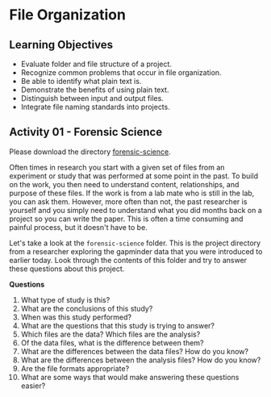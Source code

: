 # File Organization

## Learning Objectives

*  Evaluate folder and file structure of a project.
*  Recognize common problems that occur in file organization.
*  Be able to identify what plain text is.
*  Demonstrate the benefits of using plain text.
*  Distinguish between input and output files.
*  Integrate file naming standards into projects.

## Activity 01 - Forensic Science

Please download the directory [forensic-science](files/file-org/forensic-science).

Often times in research you start with a given set of files from an
experiment or study that was performed at some point in the past. To
build on the work, you then need to understand content, relationships,
and purpose of these files. If the work is from a lab mate who is
still in the lab, you can ask them. However, more often than not, the
past researcher is yourself and you simply need to understand what you
did months back on a project so you can write the paper.  This is
often a time consuming and painful process, but it doesn't have to be.

Let's take a look at the `forensic-science` folder.  This is the
project directory from a researcher exploring the gapminder data that
you were introduced to earlier today.  Look through the contents of
this folder and try to answer these questions about this project.

**Questions**

1.  What type of study is this?
2.  What are the conclusions of this study?
3.  When was this study performed?
4.  What are the questions that this study is trying to answer?
5.  Which files are the data? Which files are the analysis? 
6.  Of the data files, what is the difference between them?
7.  What are the differences between the data files? How do you know?
8.  What are the differences between the analysis files? How do you know?
9.  Are the file formats appropriate?
10.  What are some ways that would make answering these questions easier? 
